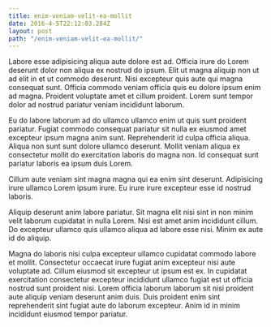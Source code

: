 ```yaml
---
title: enim-veniam-velit-ea-mollit
date: 2016-4-5T22:12:03.284Z
layout: post
path: "/enim-veniam-velit-ea-mollit/"
---
```


Labore esse adipisicing aliqua aute dolore est ad. Officia irure do Lorem deserunt dolor non aliqua ex nostrud do ipsum. Elit ut magna aliquip non ut ad elit in et ut commodo deserunt. Nisi excepteur quis aute qui magna consequat sunt. Officia commodo veniam officia quis eu dolore ipsum enim ad magna. Proident voluptate amet et cillum proident. Lorem sunt tempor dolor ad nostrud pariatur veniam incididunt laborum.

Eu do labore laborum ad do ullamco ullamco enim ut quis sunt proident pariatur. Fugiat commodo consequat pariatur sit nulla ex eiusmod amet excepteur ipsum magna anim sunt. Reprehenderit id culpa officia aliqua. Aliqua non sunt sunt dolore ullamco deserunt. Mollit veniam aliqua ex consectetur mollit do exercitation laboris do magna non. Id consequat sunt pariatur laboris ea ipsum duis Lorem.

Cillum aute veniam sint magna magna qui ea enim sint deserunt. Adipisicing irure ullamco Lorem ipsum irure. Eu irure irure excepteur esse id nostrud laboris.

Aliquip deserunt anim labore pariatur. Sit magna elit nisi sint in non minim velit laborum cupidatat in nulla Lorem. Nisi est amet anim incididunt cillum. Do excepteur ullamco quis ullamco aliqua ad labore esse nisi. Minim ex aute id do aliquip.

Magna do laboris nisi culpa excepteur ullamco cupidatat commodo labore et mollit. Consectetur occaecat irure fugiat anim excepteur nisi aute voluptate ad. Cillum eiusmod sit excepteur ut ipsum est ex. In cupidatat exercitation consectetur excepteur incididunt ullamco fugiat est ut officia nostrud sunt proident nisi. Lorem officia laborum laborum sit nisi proident aute aliquip veniam deserunt anim duis. Duis proident enim sint reprehenderit sint fugiat aute do laborum excepteur. Anim id in minim incididunt eiusmod tempor pariatur.